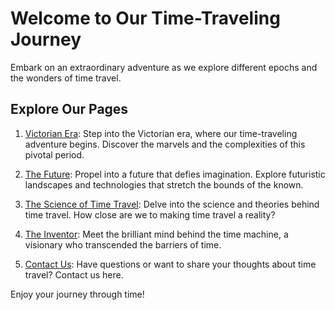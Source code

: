 

# Welcome to Our Time-Traveling Journey

Embark on an extraordinary adventure as we explore different epochs and the wonders of time travel.

## Explore Our Pages

1. [Victorian Era](/victorian-era/): Step into the Victorian era, where our time-traveling adventure begins. Discover the marvels and the complexities of this pivotal period.

2. [The Future](/the-future/): Propel into a future that defies imagination. Explore futuristic landscapes and technologies that stretch the bounds of the known.

3. [The Science of Time Travel](/time-travel/): Delve into the science and theories behind time travel. How close are we to making time travel a reality?

4. [The Inventor](/the-inventor/): Meet the brilliant mind behind the time machine, a visionary who transcended the barriers of time.

5. [Contact Us](/contact/): Have questions or want to share your thoughts about time travel? Contact us here.

Enjoy your journey through time!
